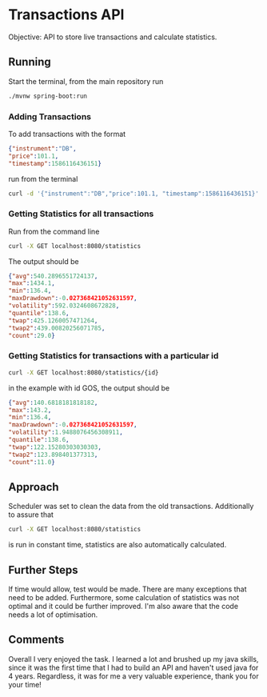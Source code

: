 # Transactions API

Objective: API to store live transactions and calculate statistics.

## Running

Start the terminal, from the main repository run 

```bash
./mvnw spring-boot:run
```
### Adding Transactions
To add transactions with the format
```json
{"instrument":"DB",
"price":101.1, 
"timestamp":1586116436151}
```
run from the terminal

```bash
curl -d '{"instrument":"DB","price":101.1, "timestamp":1586116436151}' -H "Content-Type: application/json" -X POST -i localhost:8080/ticks
```
### Getting Statistics for all transactions
Run from the command line
```bash
curl -X GET localhost:8080/statistics
```
The output should be
```json
{"avg":540.2896551724137,
"max":1434.1,
"min":136.4,
"maxDrawdown":-0.027368421052631597,
"volatility":592.0324608672828,
"quantile":138.6,
"twap":425.1260057471264,
"twap2":439.00820256071785,
"count":29.0}
```


### Getting Statistics for transactions with a particular id

```bash
curl -X GET localhost:8080/statistics/{id}
```

in the example with id GOS, the output should be



```json
{"avg":140.6818181818182,
"max":143.2,
"min":136.4,
"maxDrawdown":-0.027368421052631597,
"volatility":1.9488076456308911,
"quantile":138.6,
"twap":122.15280303030303,
"twap2":123.898401377313,
"count":11.0}
```
## Approach

Scheduler was set to clean the data from the old transactions. Additionally to assure that 
```bash
curl -X GET localhost:8080/statistics
```
is run in constant time, statistics are also automatically calculated.

## Further Steps

If time would allow, test would be made. There are many exceptions that need to be added.
Furthermore, some calculation of statistics was not optimal and it could be further improved. I'm also aware that the code needs a lot of optimisation.

## Comments
Overall I very enjoyed the task. I learned a lot and brushed up my java skills, since it was the first time that I had to build an API and haven't used java for 4 years.
Regardless, it was for me a very valuable experience, thank you for your time! 
